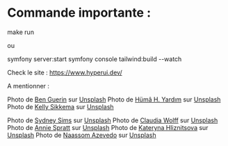 # Commande importante :

make run

ou

symfony server:start
symfony console tailwind:build --watch

Check le site : https://www.hyperui.dev/


A mentionner : 

Photo de <a href="https://unsplash.com/fr/@bjhguerin?utm_content=creditCopyText&utm_medium=referral&utm_source=unsplash">Ben Guerin</a> sur <a href="https://unsplash.com/fr/photos/champ-dherbe-et-plan-deau-gKYY5eFHN1U?utm_content=creditCopyText&utm_medium=referral&utm_source=unsplash">Unsplash</a>
Photo de <a href="https://unsplash.com/fr/@humayardim?utm_content=creditCopyText&utm_medium=referral&utm_source=unsplash">Hümâ H. Yardım</a> sur <a href="https://unsplash.com/fr/photos/femme-lisant-un-livre-assis-a-cote-dun-clavier-electronique-oCPDom0y_yI?utm_content=creditCopyText&utm_medium=referral&utm_source=unsplash">Unsplash</a>
Photo de <a href="https://unsplash.com/fr/@kellysikkema?utm_content=creditCopyText&utm_medium=referral&utm_source=unsplash">Kelly Sikkema</a> sur <a href="https://unsplash.com/fr/photos/personne-ecrivant-sur-du-papier-blanc-YnRNdB-XTME?utm_content=creditCopyText&utm_medium=referral&utm_source=unsplash">Unsplash</a>

Photo de <a href="https://unsplash.com/fr/@fairytailphotography?utm_content=creditCopyText&utm_medium=referral&utm_source=unsplash">Sydney Sims</a> sur <a href="https://unsplash.com/fr/photos/personne-tenant-du-papier-blanc-pour-imprimante-fZ2hMpHIrbI?utm_content=creditCopyText&utm_medium=referral&utm_source=unsplash">Unsplash</a>
Photo de <a href="https://unsplash.com/fr/@kaimantha?utm_content=creditCopyText&utm_medium=referral&utm_source=unsplash">Claudia Wolff</a> sur <a href="https://unsplash.com/fr/photos/personne-qui-pleure-a-cote-du-lit-owBcefxgrIE?utm_content=creditCopyText&utm_medium=referral&utm_source=unsplash">Unsplash</a>
Photo de <a href="https://unsplash.com/fr/@anniespratt?utm_content=creditCopyText&utm_medium=referral&utm_source=unsplash">Annie Spratt</a> sur <a href="https://unsplash.com/fr/photos/garcon-en-sweat-a-capuche-gris-livre-de-lecture-sur-table-en-bois-marron-A9WQ-pHeeIU?utm_content=creditCopyText&utm_medium=referral&utm_source=unsplash">Unsplash</a>
Photo de <a href="https://unsplash.com/fr/@kate_gliz?utm_content=creditCopyText&utm_medium=referral&utm_source=unsplash">Kateryna Hliznitsova</a> sur <a href="https://unsplash.com/fr/photos/personne-en-chemise-blanche-a-manches-longues-hJ6lX-36-CE?utm_content=creditCopyText&utm_medium=referral&utm_source=unsplash">Unsplash</a>
Photo de <a href="https://unsplash.com/fr/@naassomz1?utm_content=creditCopyText&utm_medium=referral&utm_source=unsplash">Naassom Azevedo</a> sur <a href="https://unsplash.com/fr/photos/groupe-de-personnes-assises-sur-un-banc-pres-darbres-en-train-de-duper-pendant-la-journee-Q_Sei-TqSlc?utm_content=creditCopyText&utm_medium=referral&utm_source=unsplash">Unsplash</a>